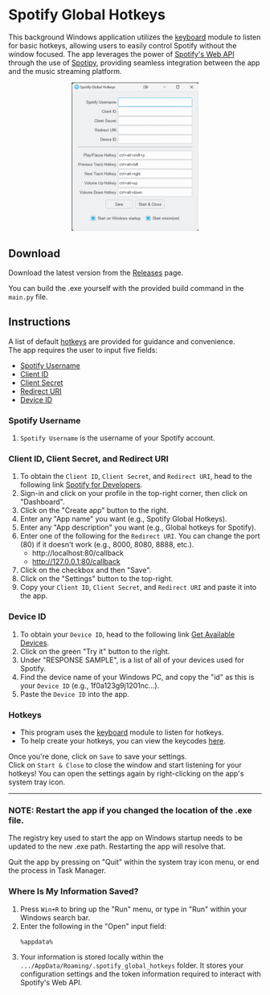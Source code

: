 # Spotify Global Hotkeys
This background Windows application utilizes the [keyboard](https://github.com/boppreh/keyboard) module to listen for basic hotkeys, allowing users to easily control Spotify without the window focused. The app leverages the power of [Spotify's Web API](https://developer.spotify.com/documentation/web-api) through the use of [Spotipy](https://github.com/spotipy-dev/spotipy), providing seamless integration between the app and the music streaming platform.

<p align="center">
<img src="image.png" width="50%" height="50%">
</p>

## Download
Download the latest version from the [Releases](https://github.com/justinknguyen/Spotify-Global-Hotkeys/releases) page.

You can build the .exe yourself with the provided build command in the `main.py` file.

## Instructions
A list of default [hotkeys](#hotkeys) are provided for guidance and convenience. <br>
The app requires the user to input five fields: 
- [Spotify Username](#spotify-username)
- [Client ID](#client-id-client-secret-and-redirect-uri)
- [Client Secret](#client-id-client-secret-and-redirect-uri)
- [Redirect URI](#client-id-client-secret-and-redirect-uri)
- [Device ID](#device-id)

### Spotify Username
1. `Spotify Username` is the username of your Spotify account.

### Client ID, Client Secret, and Redirect URI
1. To obtain the `Client ID`, `Client Secret`, and `Redirect URI`, head to the following link [Spotify for Developers](https://developer.spotify.com/).
1. Sign-in and click on your profile in the top-right corner, then click on "Dashboard".
1. Click on the "Create app" button to the right.
1. Enter any "App name" you want (e.g., Spotify Global Hotkeys).
1. Enter any "App description" you want (e.g., Global hotkeys for Spotify).
1. Enter one of the following for the `Redirect URI`. You can change the port (80) if it doesn't work (e.g., 8000, 8080, 8888, etc.).
    - http://localhost:80/callback
    - http://127.0.0.1:80/callback
1. Click on the checkbox and then "Save".
1. Click on the "Settings" button to the top-right. 
1. Copy your `Client ID`, `Client Secret`, and `Redirect URI` and paste it into the app.
### Device ID
1. To obtain your `Device ID`, head to the following link [Get Available Devices](https://developer.spotify.com/documentation/web-api/reference/get-a-users-available-devices).
1. Click on the green "Try it" button to the right.
1. Under "RESPONSE SAMPLE", is a list of all of your devices used for Spotify.
1. Find the device name of your Windows PC, and copy the "id" as this is your `Device ID` (e.g., 1f0a123g9j1201nc...).
1. Paste the `Device ID` into the app.

### Hotkeys
- This program uses the [keyboard](https://github.com/boppreh/keyboard) module to listen for hotkeys.
- To help create your hotkeys, you can view the keycodes [here](https://github.com/boppreh/keyboard#keyboardkey_down).

Once you're done, click on `Save` to save your settings. <br>
Click on `Start & Close` to close the window and start listening for your hotkeys! You can open the settings again by right-clicking on the app's system tray icon.

***
### NOTE: Restart the app if you changed the location of the .exe file. <br>
The registry key used to start the app on Windows startup needs to be updated to the new .exe path. Restarting the app will resolve that.

Quit the app by pressing on "Quit" within the system tray icon menu, or end the process in Task Manager.

### Where Is My Information Saved?
1. Press `Win+R` to bring up the "Run" menu, or type in "Run" within your Windows search bar.
1. Enter the following in the "Open" input field:
    ```
    %appdata%
    ```
1. Your information is stored locally within the `.../AppData/Roaming/.spotify_global_hotkeys` folder. It stores your configuration settings and the token information required to interact with Spotify's Web API.

